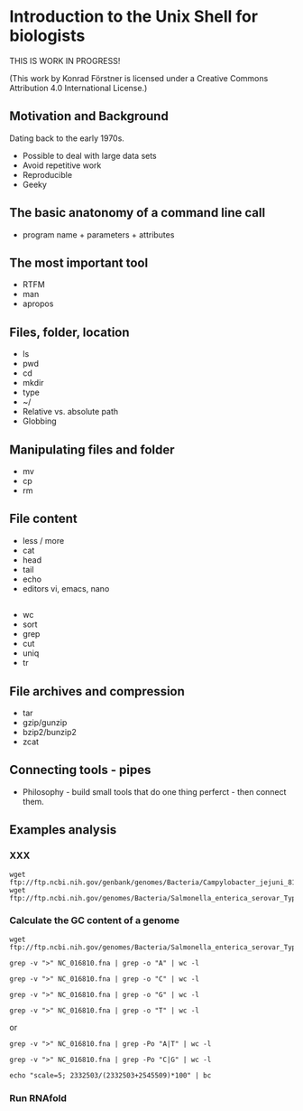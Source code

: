 # Introduction to the Unix Shell for biologists

THIS IS WORK IN PROGRESS!

(This work by Konrad Förstner is licensed under a Creative Commons
Attribution 4.0 International License.)

## Motivation and Background

Dating back to the early 1970s.

* Possible to deal with large data sets
* Avoid repetitive work
* Reproducible
* Geeky

## The basic anatonomy of a command line call

* program name + parameters + attributes

## The most important tool

* RTFM
* man
* apropos

## Files, folder, location

* ls 
* pwd
* cd 
* mkdir
* type
* ~/ 
* Relative vs. absolute path
* Globbing

## Manipulating files and folder

* mv
* cp
* rm 

## File content

* less / more
* cat
* head
* tail
* echo
* editors vi, emacs, nano

## 

* wc
* sort
* grep
* cut 
* uniq
* tr

## File archives and compression

* tar
* gzip/gunzip
* bzip2/bunzip2
* zcat

## Connecting tools - pipes

* Philosophy - build small tools that do one thing perferct - then connect them.

## Examples analysis

### XXX

    wget ftp://ftp.ncbi.nih.gov/genbank/genomes/Bacteria/Campylobacter_jejuni_81116_uid17953/CP000814.faa
    wget ftp://ftp.ncbi.nih.gov/genomes/Bacteria/Salmonella_enterica_serovar_Typhimurium_SL1344_uid86645/NC_016810.gff

### Calculate the GC content of a genome

    wget ftp://ftp.ncbi.nih.gov/genomes/Bacteria/Salmonella_enterica_serovar_Typhimurium_SL1344_uid86645/NC_016810.fna

    grep -v ">" NC_016810.fna | grep -o "A" | wc -l

    grep -v ">" NC_016810.fna | grep -o "C" | wc -l

    grep -v ">" NC_016810.fna | grep -o "G" | wc -l

    grep -v ">" NC_016810.fna | grep -o "T" | wc -l

or 

    grep -v ">" NC_016810.fna | grep -Po "A|T" | wc -l

    grep -v ">" NC_016810.fna | grep -Po "C|G" | wc -l

    echo "scale=5; 2332503/(2332503+2545509)*100" | bc

### Run RNAfold

